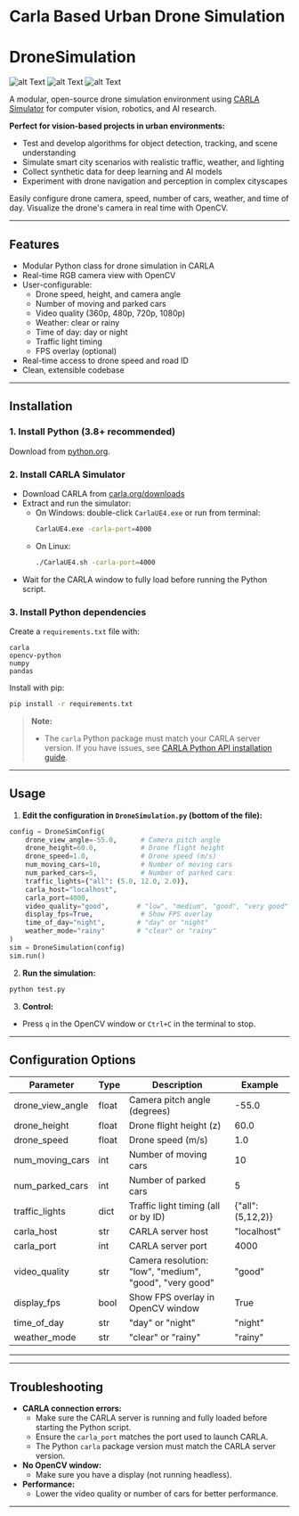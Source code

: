 # Carla Based Urban Drone Simulation

# DroneSimulation

![alt Text](https://github.com/meysamraz/Carla-Based-Urban-Drone-Simulation/blob/master/src/demo_day.gif)
![alt Text](https://github.com/meysamraz/Carla-Based-Urban-Drone-Simulation/blob/master/src/demo_day_rainy.gif)
![alt Text](https://github.com/meysamraz/Carla-Based-Urban-Drone-Simulation/blob/master/src/demo_night.gif)




A modular, open-source drone simulation environment using [CARLA Simulator](https://carla.org/) for computer vision, robotics, and AI research. 

**Perfect for vision-based projects in urban environments:**
- Test and develop algorithms for object detection, tracking, and scene understanding
- Simulate smart city scenarios with realistic traffic, weather, and lighting
- Collect synthetic data for deep learning and AI models
- Experiment with drone navigation and perception in complex cityscapes

Easily configure drone camera, speed, number of cars, weather, and time of day. Visualize the drone's camera in real time with OpenCV.

---

## Features
- Modular Python class for drone simulation in CARLA
- Real-time RGB camera view with OpenCV
- User-configurable:
  - Drone speed, height, and camera angle
  - Number of moving and parked cars
  - Video quality (360p, 480p, 720p, 1080p)
  - Weather: clear or rainy
  - Time of day: day or night
  - Traffic light timing
  - FPS overlay (optional)
- Real-time access to drone speed and road ID
- Clean, extensible codebase

---

## Installation

### 1. Install Python (3.8+ recommended)

Download from [python.org](https://www.python.org/downloads/).

### 2. Install CARLA Simulator
- Download CARLA from [carla.org/downloads](https://carla.org/)
- Extract and run the simulator:
  - On Windows: double-click `CarlaUE4.exe` or run from terminal:
    ```sh
    CarlaUE4.exe -carla-port=4000
    ```
  - On Linux:
    ```sh
    ./CarlaUE4.sh -carla-port=4000
    ```
- Wait for the CARLA window to fully load before running the Python script.

### 3. Install Python dependencies

Create a `requirements.txt` file with:

```
carla
opencv-python
numpy
pandas
```

Install with pip:
```sh
pip install -r requirements.txt
```

> **Note:**
> - The `carla` Python package must match your CARLA server version. If you have issues, see [CARLA Python API installation guide](https://carla.readthedocs.io/en/latest/python_api_tutorial/).

---

## Usage

1. **Edit the configuration in `DroneSimulation.py` (bottom of the file):**

```python
config = DroneSimConfig(
    drone_view_angle=-55.0,      # Camera pitch angle
    drone_height=60.0,           # Drone flight height
    drone_speed=1.0,             # Drone speed (m/s)
    num_moving_cars=10,          # Number of moving cars
    num_parked_cars=5,           # Number of parked cars
    traffic_lights={"all": (5.0, 12.0, 2.0)},
    carla_host="localhost",
    carla_port=4000,
    video_quality="good",       # "low", "medium", "good", "very good"
    display_fps=True,            # Show FPS overlay
    time_of_day="night",        # "day" or "night"
    weather_mode="rainy"        # "clear" or "rainy"
)
sim = DroneSimulation(config)
sim.run()
```

2. **Run the simulation:**

```sh
python test.py
```

3. **Control:**
- Press `q` in the OpenCV window or `Ctrl+C` in the terminal to stop.

---

## Configuration Options

| Parameter         | Type    | Description                                      | Example         |
|-------------------|---------|--------------------------------------------------|-----------------|
| drone_view_angle  | float   | Camera pitch angle (degrees)                     | -55.0           |
| drone_height      | float   | Drone flight height (z)                          | 60.0            |
| drone_speed       | float   | Drone speed (m/s)                                | 1.0             |
| num_moving_cars   | int     | Number of moving cars                            | 10              |
| num_parked_cars   | int     | Number of parked cars                            | 5               |
| traffic_lights    | dict    | Traffic light timing (all or by ID)              | {"all": (5,12,2)}|
| carla_host        | str     | CARLA server host                                | "localhost"     |
| carla_port        | int     | CARLA server port                                | 4000            |
| video_quality     | str     | Camera resolution: "low", "medium", "good", "very good" | "good"   |
| display_fps       | bool    | Show FPS overlay in OpenCV window                | True            |
| time_of_day       | str     | "day" or "night"                                 | "night"         |
| weather_mode      | str     | "clear" or "rainy"                               | "rainy"         |

---


---

## Troubleshooting
- **CARLA connection errors:**
  - Make sure the CARLA server is running and fully loaded before starting the Python script.
  - Ensure the `carla_port` matches the port used to launch CARLA.
  - The Python `carla` package version must match the CARLA server version.
- **No OpenCV window:**
  - Make sure you have a display (not running headless).
- **Performance:**
  - Lower the video quality or number of cars for better performance.

---

